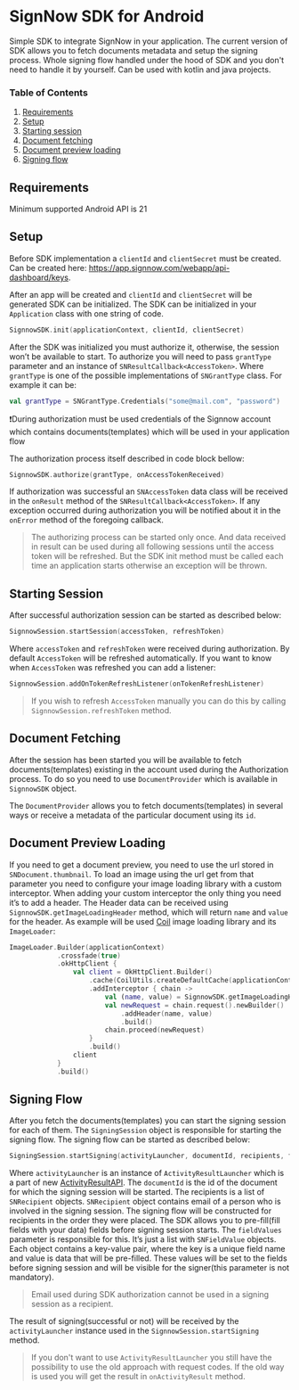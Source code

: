 # SignNow SDK for Android

Simple SDK to integrate SignNow in your application. The current version of SDK allows you to fetch documents metadata and setup the signing process. Whole signing flow handled under the hood of SDK and you don't need to handle it by yourself. Can be used with kotlin and java projects.

### <a name="table-of-contents"></a>Table of Contents

1. [Requirements](#requirements)
3. [Setup](#setup)
4. [Starting session](#starting-session)
5. [Document fetching](#document-fetching)
6. [Document preview loading](#document-preview-loading)
7. [Signing flow](#signing-flow)
      
## <a name="requirements"></a>Requirements 

Minimum supported Android API is 21

## <a name="setup"></a>Setup
Before SDK implementation a `clientId` and `clientSecret` must be created.
Can be created here: https://app.signnow.com/webapp/api-dashboard/keys.

After an app will be created and `clientId` and `clientSecret` will be generated SDK can be initialized.
The SDK can be initialized in your `Application` class with one string of code.

```kotlin
SignnowSDK.init(applicationContext, clientId, clientSecret)
```

After the SDK was initialized you must authorize it, otherwise, the session won’t be available to start. To authorize you will need to pass `grantType` parameter and an instance of `SNResultCallback<AccessToken>`.
Where `grantType` is one of the possible implementations of `SNGrantType` class. For example it can be:

```kotlin
val grantType = SNGrantType.Credentials("some@mail.com", "password")
```

❗During authorization must be used credentials of the Signnow account which contains documents(templates) which will be used in your application flow

The authorization process itself described in code block bellow:

```kotlin
SignnowSDK.authorize(grantType, onAccessTokenReceived)
```

If authorization was successful an `SNAccessToken` data class will be received in the `onResult` method of the `SNResultCallback<AccessToken>`. If any exception occurred during authorization you will be notified about it in the `onError` method of the foregoing callback.

> The authorizing process can be started only once. And data received in result can be used during all following sessions until the access token will be refreshed. But the SDK init method must be called each time an application starts otherwise an exception will be thrown.


## <a name="starting-session"></a>Starting Session
After successful authorization session can be started as described below:

```kotlin
SignnowSession.startSession(accessToken, refreshToken)
```

Where `accessToken` and `refreshToken` were received during authorization. By default `AccessToken` will be refreshed automatically. If you want to know when `AccessToken` was refreshed you can add a listener:

```kotlin
SignnowSession.addOnTokenRefreshListener(onTokenRefreshListener)
```

> If you wish to refresh `AccessToken` manually you can do this by calling `SignnowSession.refreshToken` method.

## <a name="document-fetching"></a>Document Fetching
After the session has been started you will be available to fetch documents(templates) existing in the account used during the Authorization process. To do so you need to use `DocumentProvider` which is available in `SignnowSDK` object.

The `DocumentProvider` allows you to fetch documents(templates) in several ways or receive a metadata of the particular document using its `id`.

## <a name="document-preview-loading"></a>Document Preview Loading
If you need to get a document preview, you need to use the url stored in `SNDocument.thumbnail`. To load an image using the url get from that parameter you need to configure your image loading library with a custom interceptor. When adding your custom interceptor the only thing you need it’s to add a header. The Header data can be received using `SignnowSDK.getImageLoadingHeader` method, which will return `name` and `value` for the header.
As example will be used [Coil](https://coil-kt.github.io/coil/) image loading library and its `ImageLoader`:

```kotlin
ImageLoader.Builder(applicationContext)
            .crossfade(true)
            .okHttpClient {
                val client = OkHttpClient.Builder()
                    .cache(CoilUtils.createDefaultCache(applicationContext))
                    .addInterceptor { chain ->
                        val (name, value) = SignnowSDK.getImageLoadingHeader(tokenStorage.accessToken!!)
                        val newRequest = chain.request().newBuilder()
                            .addHeader(name, value)
                            .build()
                        chain.proceed(newRequest)
                    }
                    .build()
                client
            }
            .build()
```

## <a name="signing-flow"></a>Signing Flow
After you fetch the documents(templates) you can start the signing session for each of them. The `SigningSession` object is responsible for starting the signing flow.
The signing flow can be started as described below:

```kotlin
SigningSession.startSigning(activityLauncher, documentId, recipients, fieldValues)
```

Where `activityLauncher` is an instance of `ActivityResultLauncher` which is a part of new [ActivityResultAPI](https://developer.android.com/training/basics/intents/result). The `documentId` is the id of the document for which the signing session will be started. The recipients is a list of `SNRecipient` objects. `SNRecipient` object contains email of a person who is involved in the signing session. The signing flow will be constructed for recipients in the order they were placed.
The SDK allows you to pre-fill(fill fields with your data) fields before signing session starts. The `fieldValues` parameter is responsible for this. It’s just a list with `SNFieldValue` objects. Each object contains a key-value pair, where the key is a unique field name and value is data that will be pre-filled. These values will be set to the fields before signing session and will be visible for the signer(this parameter is not mandatory).

> Email used during SDK authorization cannot be used in a signing session as a recipient.

The result of signing(successful or not) will be received by the `activityLauncher` instance used in the `SignnowSession.startSigning` method.

> If you don't want to use `ActivityResultLauncher` you still have the possibility to use the old approach with request codes. If the old way is used you will get the result in `onActivityResult` method.
